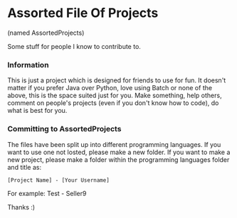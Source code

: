 # Assorted File Of Projects
(named AssortedProjects)

Some stuff for people I know to contribute to.


### Information
This is just a project which is designed for friends to use for fun. It doesn't matter if you prefer Java over Python, love using Batch or none of the above, this is the space suited just for you. Make something, help others, comment on people's projects (even if you don't know how to code), do what is best for you.

### Committing to AssortedProjects
The files have been split up into different programming languages. If you want to use one not losted, please make a new folder.
If you want to make a new project, please make a folder within the programming languages folder and title as:

    [Project Name] - [Your Username]

For example:
    Test - Seller9


Thanks :)
